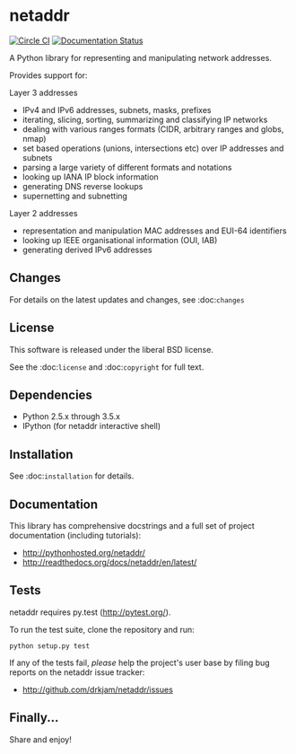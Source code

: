 netaddr
=======

[![Circle CI](https://circleci.com/gh/drkjam/netaddr.png?style=shield)](https://circleci.com/gh/drkjam/netaddr) 
[![Documentation Status](https://readthedocs.org/projects/netaddr/badge/?version=latest)](https://readthedocs.org/projects/netaddr/?badge=latest)


A Python library for representing and manipulating network addresses.

Provides support for:

Layer 3 addresses

- IPv4 and IPv6 addresses, subnets, masks, prefixes
- iterating, slicing, sorting, summarizing and classifying IP networks
- dealing with various ranges formats (CIDR, arbitrary ranges and globs, nmap)
- set based operations (unions, intersections etc) over IP addresses and subnets
- parsing a large variety of different formats and notations
- looking up IANA IP block information
- generating DNS reverse lookups
- supernetting and subnetting

Layer 2 addresses

- representation and manipulation MAC addresses and EUI-64 identifiers
- looking up IEEE organisational information (OUI, IAB)
- generating derived IPv6 addresses

Changes
-------

For details on the latest updates and changes, see :doc:`changes`

License
-------

This software is released under the liberal BSD license.

See the :doc:`license` and :doc:`copyright` for full text.

Dependencies
------------

- Python 2.5.x through 3.5.x
- IPython (for netaddr interactive shell)

Installation
------------

See :doc:`installation` for details.

Documentation
-------------

This library has comprehensive docstrings and a full set of project
documentation (including tutorials):

- http://pythonhosted.org/netaddr/
- http://readthedocs.org/docs/netaddr/en/latest/

Tests
-----

netaddr requires py.test (http://pytest.org/).

To run the test suite, clone the repository and run:

    python setup.py test

If any of the tests fail, *please* help the project's user base by filing
bug reports on the netaddr issue tracker:

- http://github.com/drkjam/netaddr/issues

Finally...
----------

Share and enjoy!

